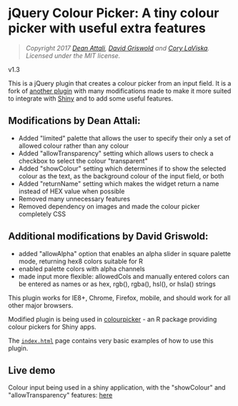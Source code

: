# jQuery Colour Picker: A tiny colour picker with useful extra features

> *Copyright 2017 [Dean Attali](http://deanattali.com), [David Griswold](http://davidgriswoldhh.mtbos.org/) and [Cory LaViska](http://www.abeautifulsite.net/). Licensed under the MIT license.*

v1.3

This is a jQuery plugin that creates a colour picker from an input field. It is a fork of [another plugin](https://github.com/claviska/jquery-minicolors) with many modifications made to make it more suited to integrate with [Shiny](http://shiny.rstudio.com/) and to add some useful features.

## Modifications by Dean Attali:  

- Added "limited" palette that allows the user to specify their only a set of allowed colour rather than any colour
- Added "allowTransparency" setting which allows users to check a checkbox to select the colour "transparent"
- Added "showColour" setting which determines if to show the selected colour as the text, as the background colour of the input field, or both
- Added "returnName" setting which makes the widget return a name instead of HEX value when possible
- Removed many unnecessary features 
- Removed dependency on images and made the colour picker completely CSS

## Additional modifications by David Griswold:

- added "allowAlpha" option that enables an alpha slider in square palette mode, returning hex8 colors suitable for R
- enabled palette colors with alpha channels
- made input more flexible: allowedCols and manually entered colors can be entered as names or as hex, rgb(), rgba(), hsl(), or hsla() strings

This plugin works for IE8+, Chrome, Firefox, mobile, and should work for all other major browsers.

Modified plugin is being used in [colourpicker](https://github.com/daattali/colourpicker/) - an R package providing colour pickers for Shiny apps.

The [`index.html`](./index.html) page contains very basic examples of how to use this plugin.

## Live demo

Colour input being used in a shiny application, with the "showColour" and "allowTransparency" features: [here](http://daattali.com/shiny/colourInput/)
